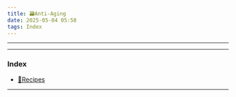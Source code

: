 ```yaml
---
title: 🗃️Anti-Aging
date: 2025-05-04 05:58
tags: Index
--- 
```


---

---
 
### Index

- [📁Recipes](📁Recipes)



---
